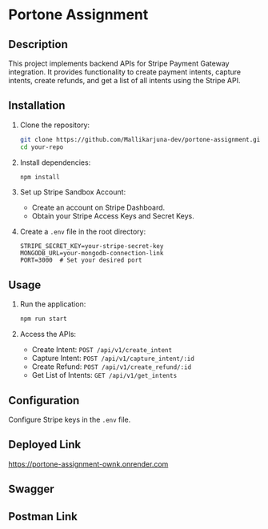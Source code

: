 # Portone Assignment

## Description
This project implements backend APIs for Stripe Payment Gateway integration. It provides functionality to create payment intents, capture intents, create refunds, and get a list of all intents using the Stripe API.

## Installation
1. Clone the repository:

    ```bash
    git clone https://github.com/Mallikarjuna-dev/portone-assignment.git
    cd your-repo
    ```

2. Install dependencies:

    ```bash
    npm install
    ```

3. Set up Stripe Sandbox Account:
   - Create an account on Stripe Dashboard.
   - Obtain your Stripe Access Keys and Secret Keys.

4. Create a `.env` file in the root directory:

    ```
    STRIPE_SECRET_KEY=your-stripe-secret-key
    MONGODB_URL=your-mongodb-connection-link
    PORT=3000  # Set your desired port
    ```

## Usage
1. Run the application:

    ```bash
    npm run start
    ```

2. Access the APIs:
   - Create Intent: `POST /api/v1/create_intent`
   - Capture Intent: `POST /api/v1/capture_intent/:id`
   - Create Refund: `POST /api/v1/create_refund/:id`
   - Get List of Intents: `GET /api/v1/get_intents`

## Configuration
Configure Stripe keys in the `.env` file.

## Deployed Link
 https://portone-assignment-ownk.onrender.com

## Swagger
<!-- https://portone.onrender.com/api-docs -->

## Postman Link
